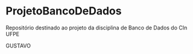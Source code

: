 # ProjetoBancoDeDados
Repositório destinado ao projeto da disciplina de Banco de Dados do CIn UFPE

GUSTAVO

